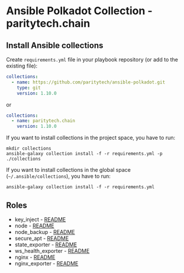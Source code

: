 # Ansible Polkadot Collection - paritytech.chain

## Install Ansible collections

Create `requirements.yml` file in your playbook repository (or add to the existing file):
```yaml
collections:
  - name: https://github.com/paritytech/ansible-polkadot.git
    type: git
    version: 1.10.0
```

or

```yaml
collections:
  - name: paritytech.chain
    version: 1.10.0
```

If you want to install collections in the project space, you have to run:
```commandline
mkdir collections
ansible-galaxy collection install -f -r requirements.yml -p ./collections
```

If you want to install collections in the global space (`~/.ansible/collections`),
you have to run:
```commandline
ansible-galaxy collection install -f -r requirements.yml
```

## Roles

* key_inject - [README](./roles/key_inject/README.md)
* node - [README](./roles/node/README.md)
* node_backup - [README](./roles/node_backup/README.md)
* secure_apt - [README](./roles/secure_apt/README.md)
* state_exporter - [README](./roles/state_exporter/README.md)
* ws_health_exporter - [README](./roles/ws_health_exporter/README.md)
* nginx - [README](./roles/nginx/README.md)
* nginx_exporter - [README](./roles/nginx_exporter/README.md)
